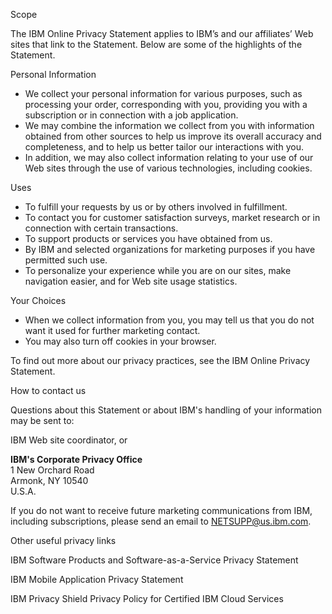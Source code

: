 Scope

The IBM Online Privacy Statement applies to IBM’s and our affiliates’ Web sites that link to the Statement. Below are some of the highlights of the Statement.

Personal Information

*   We collect your personal information for various purposes, such as processing your order, corresponding with you, providing you with a subscription or in connection with a job application.
*   We may combine the information we collect from you with information obtained from other sources to help us improve its overall accuracy and completeness, and to help us better tailor our interactions with you.
*   In addition, we may also collect information relating to your use of our Web sites through the use of various technologies, including cookies.

Uses

*   To fulfill your requests by us or by others involved in fulfillment.
*   To contact you for customer satisfaction surveys, market research or in connection with certain transactions.
*   To support products or services you have obtained from us.
*   By IBM and selected organizations for marketing purposes if you have permitted such use.
*   To personalize your experience while you are on our sites, make navigation easier, and for Web site usage statistics.

Your Choices

*   When we collect information from you, you may tell us that you do not want it used for further marketing contact.
*   You may also turn off cookies in your browser.

To find out more about our privacy practices, see the IBM Online Privacy Statement.

How to contact us

Questions about this Statement or about IBM's handling of your information may be sent to:

IBM Web site coordinator, or

**IBM's Corporate Privacy Office**  
1 New Orchard Road  
Armonk, NY 10540  
U.S.A.

If you do not want to receive future marketing communications from IBM, including subscriptions, please send an email to NETSUPP@us.ibm.com.

Other useful privacy links

IBM Software Products and Software-as-a-Service Privacy Statement

IBM Mobile Application Privacy Statement

IBM Privacy Shield Privacy Policy for Certified IBM Cloud Services
